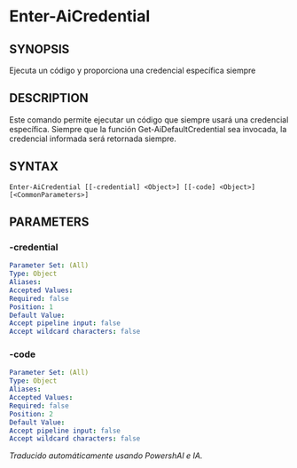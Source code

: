 ﻿---
external help file: powershai-help.xml
schema: 2.0.0
powershai: true
---

# Enter-AiCredential

## SYNOPSIS <!--!= @#Synop !-->
Ejecuta un código y proporciona una credencial específica siempre

## DESCRIPTION <!--!= @#Desc !-->
Este comando permite ejecutar un código que siempre usará una credencial específica.
Siempre que la función Get-AiDefaultCredential sea invocada, la credencial informada será retornada siempre.

## SYNTAX <!--!= @#Syntax !-->

```
Enter-AiCredential [[-credential] <Object>] [[-code] <Object>] [<CommonParameters>]
```

## PARAMETERS <!--!= @#Params !-->

### -credential

```yml
Parameter Set: (All)
Type: Object
Aliases: 
Accepted Values: 
Required: false
Position: 1
Default Value: 
Accept pipeline input: false
Accept wildcard characters: false
```

### -code

```yml
Parameter Set: (All)
Type: Object
Aliases: 
Accepted Values: 
Required: false
Position: 2
Default Value: 
Accept pipeline input: false
Accept wildcard characters: false
```


<!--PowershaiAiDocBlockStart-->
_Traducido automáticamente usando PowershAI e IA._
<!--PowershaiAiDocBlockEnd-->
